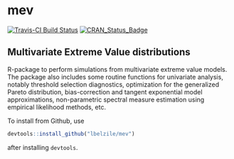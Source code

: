 # mev

[![Travis-CI Build Status](https://travis-ci.org/lbelzile/mev.svg?branch=master)](https://travis-ci.org/lbelzile/mev) 
[![CRAN_Status_Badge](https://www.r-pkg.org/badges/version/mev)](https://cran.r-project.org/package=mev)

## Multivariate Extreme Value distributions

R-package to perform simulations from multivariate extreme value models. The package also includes
some routine functions for univariate analysis, notably threshold selection diagnostics, optimization
for the generalized Pareto distribution, bias-correction and tangent exponential model approximations,
non-parametric spectral measure estimation using empirical likelihood methods, etc.


To install from Github, use 

```R
devtools::install_github("lbelzile/mev")
```

after installing `devtools`.
